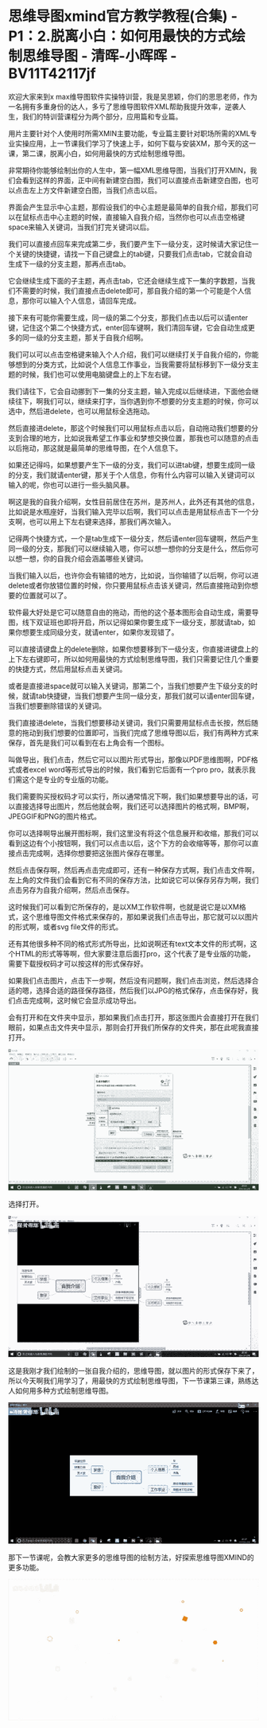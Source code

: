 # 思维导图xmind官方教学教程(合集) - P1：2.脱离小白：如何用最快的方式绘制思维导图 - 清晖-小晖晖 - BV11T42117jf

欢迎大家来到x max维导图软件实操特训营，我是吴思颖，你们的思思老师，作为一名拥有多重身份的达人，多亏了思维导图软件XML帮助我提升效率，逆袭人生，我们的特训营课程分为两个部分，应用篇和专业篇。

用片主要针对个人使用时所需XMIN主要功能，专业篇主要针对职场所需的XML专业实操应用，上一节课我们学习了快速上手，如何下载与安装XM，那今天的这一课，第二课，脱离小白，如何用最快的方式绘制思维导图。

非常期待你能够绘制出你的人生中，第一幅XML思维导图，当我们打开XMIN，我们会看到这样的界面，正中间有新建空白图，我们可以直接点击新建空白图，也可以点击左上方文件新建空白图，当我们点击以后。

界面会产生显示中心主题，那假设我们的中心主题是最简单的自我介绍，那我们可以在鼠标点击中心主题的时候，直接输入自我介绍，当然你也可以点击空格键space来输入关键词，当我们打完关键词以后。

我们可以直接点回车来完成第二步，我们要产生下一级分支，这时候请大家记住一个关键的快捷键，请找一下自己键盘上的tab键，只要我们点击tab，它就会自动生成下一级的分支主题，那再点击tab。

它会继续生成下面的子主题，再点击tab，它还会继续生成下一集的字数题，当我们不需要的时候，我们直接点击delete即可，那自我介绍的第一个可能是个人信息，那你可以输入个人信息，请回车完成。

接下来有可能你需要生成，同一级的第二个分支，那我们点击以后可以请enter键，记住这个第二个快捷方式，enter回车键啊，我们清回车键，它会自动生成更多的同一级的分支主题，那关于自我介绍啊。

我们可以可以点击空格键来输入个人介绍，我们可以继续打关于自我介绍的，你能够想到的分类方式，比如说个人信息工作事业，当我需要将鼠标移到下一级分支主题的时候，我们也可以使用电脑键盘上的上下左右键。

我们请往下，它会自动挪到下一集的分支主题，输入完成以后继续进，下面他会继续往下，啊我们可以，继续来打字，当你遇到你不想要的分支主题的时候，你可以选中，然后进delete，也可以用鼠标全选拖动。

然后直接进delete，那这个时候我们可以用鼠标点击以后，自动拖动我们想要的分支到合理的地方，比如说我希望工作事业和梦想交换位置，那我也可以随意的点击以后拖动，那这就是最简单的思维导图，在个人信息下。

如果还记得吗，如果想要产生下一级的分支，我们可以进tab键，想要生成同一级的分支，我们就请enter键，那关于个人信息，你有什么内容可以输入关键词可以输入的呢，你也可以进行一些头脑风暴。

啊这是我的自我介绍啊，女性目前居住在苏州，是苏州人，此外还有其他的信息，比如说是水瓶座好，当我们输入完毕以后啊，我们可以点击是用鼠标点击下一个分支啊，也可以用上下左右键来选择，那我们再次输入。

记得两个快捷方式，一个是tab生成下一级分支，然后请enter回车键啊，然后产生同一级的分支，那我们可以继续输入嗯，你可以想一想你的分支是什么，然后你可以想一想，你的自我介绍会涵盖哪些关键词。

当我们输入以后，也许你会有输错的地方，比如说，当你输错了以后啊，你可以进delete或者你放错位置的时候，你只要用鼠标点击该关键词，然后直接拖动到你想要的位置就可以了。

软件最大好处是它可以随意自由的拖动，而他的这个基本图形会自动生成，需要导图，线下双证班也即将开启，所以记得如果你要生成下一级分支，那就请tab，如果你想要生成同级分支，就请enter，如果你发现错了。

可以直接请键盘上的delete删除，如果你想要移到下一级分支，你直接进键盘上的上下左右键即可，所以如何用最快的方式绘制思维导图，我们只需要记住几个重要的快捷方式，然后用鼠标点击关键词。

或者是直接进space就可以输入关键词，那第二个，当我们想要产生下级分支的时候，就请tab快捷键，当我们想要产生同一级分支，那我们就可以请enter回车键，当我们想要删除错误的关键词。

我们直接进delete，当我们想要移动关键词，我们只需要用鼠标点击长按，然后随意的拖动到我们想要的位置即可，当我们完成了思维导图以后，我们有两种方式来保存，首先是我们可以看到在右上角会有一个图标。

叫做导出，我们点击，然后它可以以图片形式导出，那像以PDF思维图啊，PDF格式或者excel word等形式导出的时候，我们看到它后面有一个pro pro，就表示我们需这个是专业的专业版的功能。

我们需要购买授权码才可以实行，所以通常情况下啊，我们如果想要导出的话，可以直接选择导出图片，然后他就会啊，我们还可以选择图片的格式啊，BMP啊，JPEGGIF和PNG的图片格式。

你可以选择啊导出展开图标啊，我们这里没有将这个信息展开和收缩，那我们可以看到这边有个小按钮啊，我们可以点击以后，这个下方的会收缩等等，那你可以直接点击完成啊，选择你想要把这张图片保存在哪里。

然后点击保存啊，然后再点击完成即可，还有一种保存方式啊，我们点击文件啊，左上角的文件我们会看到它有不同的保存方法，比如说它可以保存另存为啊，我们点击另存为自我介绍啊，然后点击保存。

这时候我们可以看到它所保存的，是以XM工作软件啊，也就是说它是以XM格式，这个思维导图文件格式来保存的，那如果说我们点击导出，那它就可以以图片的形式啊，或者svg file文件的形式。

还有其他很多种不同的格式形式所导出，比如说啊还有text文本文件的形式啊，这个HTML的形式等等啊，但大家要注意后面打pro，这个代表了是专业版的功能，需要下载授权码才可以按这样的形式保存好。

如果我们点击图片，点击下一步啊，然后没有问题啊，我们点击浏览，然后选择合适的嗯，选择合适的路径保存路径，然后我们以JPG的格式保存，点击保存好，我们点击完成啊，这时候它会显示成功导出。

会有打开和在文件夹中显示，那如果我们点击打开，那这张图片会直接打开在我们眼前，如果点击文件夹中显示，那则会打开我们所保存的文件夹，那在此呢我直接打开。



![](img/00cb6b6ed8370fab742fd4a879136698_1.png)

选择打开。

![](img/00cb6b6ed8370fab742fd4a879136698_3.png)

这是我刚才我们绘制的一张自我介绍的，思维导图，就以图片的形式保存下来了，所以今天啊我们用学习了，用最快的方式绘制思维导图，下一节课第三课，熟练达人如何用多种方式绘制思维导图。



![](img/00cb6b6ed8370fab742fd4a879136698_5.png)

那下一节课呢，会教大家更多的思维导图的绘制方法，好探索思维导图XMIND的更多功能。

![](img/00cb6b6ed8370fab742fd4a879136698_7.png)